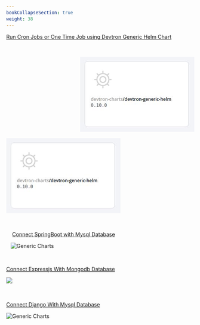 ```yaml
---
bookCollapseSection: true
weight: 38
---
```


[Run Cron Jobs or One Time Job using Devtron Generic Helm Chart](https://docs.devtron.ai/docs/use-cases/devtron-generic-charts-to-run-cron-jobs-or-one-time-job/)

<br />

<p align="right">
  <img src="./dev_chart.jpg" />
</p>

![Generic Charts](./dev_chart.jpg "Deploying Chart")


<br />

&nbsp;&nbsp;&nbsp; [Connect SpringBoot with Mysql Database](https://docs.devtron.ai/docs/use-cases/connect-spring-boot-with-mysql-database/)

&nbsp;&nbsp; ![Generic Charts](https://encrypted-tbn0.gstatic.com/images?q=tbn%3AANd9GcQNIKpsOGedJby2x4ULG2BUQDlcYHczoCh0ww&usqp=CAU "Deploying Chart")

&nbsp;&nbsp;

[Connect Expressjs With Mongodb Database]((https://docs.devtron.ai/docs/use-cases/connect-expressjs-with-mongodb-database/))


<img src="https://miro.medium.com/max/5760/1*-nv68eBqrOGVOgkocssb4Q@2x.png" width="300" />

&nbsp;&nbsp;

[Connect Django With Mysql Database](https://docs.devtron.ai/docs/use-cases/connect-django-with-mysql-database/)

![Generic Charts](https://studygyaan.com/wp-content/uploads/2019/11/Django-MySQL-Connection.png "Deploying Chart")


